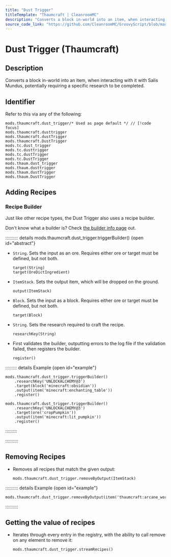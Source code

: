 ```yaml
---
title: "Dust Trigger"
titleTemplate: "Thaumcraft | CleanroomMC"
description: "Converts a block in-world into an item, when interacting with it with Salis Mundus, potentially requiring a specific research to be completed."
source_code_link: "https://github.com/CleanroomMC/GroovyScript/blob/master/src/main/java/com/cleanroommc/groovyscript/compat/mods/thaumcraft/DustTrigger.java"
---
```


# Dust Trigger (Thaumcraft)

## Description

Converts a block in-world into an item, when interacting with it with Salis Mundus, potentially requiring a specific research to be completed.

## Identifier

Refer to this via any of the following:

```groovy:no-line-numbers {1}
mods.thaumcraft.dust_trigger/* Used as page default */ // [!code focus]
mods.thaumcraft.dusttrigger
mods.thaumcraft.dustTrigger
mods.thaumcraft.DustTrigger
mods.tc.dust_trigger
mods.tc.dusttrigger
mods.tc.dustTrigger
mods.tc.DustTrigger
mods.thaum.dust_trigger
mods.thaum.dusttrigger
mods.thaum.dustTrigger
mods.thaum.DustTrigger
```


## Adding Recipes

### Recipe Builder

Just like other recipe types, the Dust Trigger also uses a recipe builder.

Don't know what a builder is? Check [the builder info page](../../../groovy/builder.md) out.

:::::::::: details mods.thaumcraft.dust_trigger.triggerBuilder() {open id="abstract"}
- `String`. Sets the input as an ore. Requires either ore or target must be defined, but not both.

    ```groovy:no-line-numbers
    target(String)
    target(OreDictIngredient)
    ```

- `ItemStack`. Sets the output item, which will be dropped on the ground.

    ```groovy:no-line-numbers
    output(ItemStack)
    ```

- `Block`. Sets the input as a block. Requires either ore or target must be defined, but not both.

    ```groovy:no-line-numbers
    target(Block)
    ```

- `String`. Sets the research required to craft the recipe.

    ```groovy:no-line-numbers
    researchKey(String)
    ```

- First validates the builder, outputting errors to the log file if the validation failed, then registers the builder.

    ```groovy:no-line-numbers
    register()
    ```

::::::::: details Example {open id="example"}
```groovy:no-line-numbers
mods.thaumcraft.dust_trigger.triggerBuilder()
    .researchKey('UNLOCKALCHEMY@3')
    .target(block('minecraft:obsidian'))
    .output(item('minecraft:enchanting_table'))
    .register()

mods.thaumcraft.dust_trigger.triggerBuilder()
    .researchKey('UNLOCKALCHEMY@3')
    .target(ore('cropPumpkin'))
    .output(item('minecraft:lit_pumpkin'))
    .register()
```

:::::::::

::::::::::

## Removing Recipes

- Removes all recipes that match the given output:

    ```groovy:no-line-numbers
    mods.thaumcraft.dust_trigger.removeByOutput(ItemStack)
    ```

:::::::::: details Example {open id="example"}
```groovy:no-line-numbers
mods.thaumcraft.dust_trigger.removeByOutput(item('thaumcraft:arcane_workbench'))
```

::::::::::

## Getting the value of recipes

- Iterates through every entry in the registry, with the ability to call remove on any element to remove it:

    ```groovy:no-line-numbers
    mods.thaumcraft.dust_trigger.streamRecipes()
    ```

